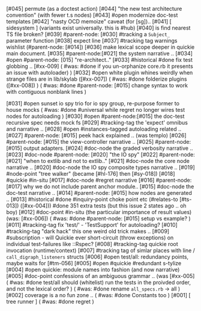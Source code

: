 [#045]       permute (as a doctest action)
[#044]       "the new test architecture convention" (with fewer t.s nodes)
[#043] #open modernize doc-test templates
[#042]       "nasty OCD memoize" caveat (for [sg])..
[#041]       [ sidesystem ]  (variants exist universally. this is #hub)
[#040]       is find nearest TS file broken?
[#039]       #parent-node: [#030] #tracking a `Subject_` parameter function
[#038]       expect line
[#037]       #tracking tag warnings wishlist (#parent-node: [#014])
[#036]       make lexical scope deeper in quickie main document.
[#035]       #parent-node:[#021] the system narrative ..
[#034] #open #parent-node: [015] "re-architect.."
[#033]       #historical #done fix test globbing .. [#xx-009]
             ( #was: #done if you un-orphanize core.rb it presents an issue with autoloader) )
[#032] #open white plugin whines weirdly when strange files are in lib/skylab ([#xx-007])
             ( #was: #done folderize plugins ([#xx-008]) )
             ( #was: #done #parent-node: [#015] change syntax to work with contiguous nonblank lines )

[#031] #open sunset io spy trio for io spy group, re-purpose former to house mocks
             ( #was: #done #universal while regret no longer wires test nodes for autoloading  )
[#030] #open #parent-node:[#015] the doc-test recursive spec needs mock fs
[#029]       #tracking-tag the 'expect' omnibus and narrative ..
[#028] #open #instances-tagged autoloading related ..
[#027]       #parent-node: [#015] peek hack explained .. (was templo)
[#026]       #parent-node: [#015] the view-controller narrative ..
[#025]       #parent-node: [#015] output adapters.
[#024]       #doc-node the graded verbosity narrative ..
[#023]       #doc-node #parent-node: [#020] "the IO spy"
[#022]       #parent-node:[#021] "when to extlib and not to extlib.."
[#021]       #doc-node the core node narrative ..
[#020]       #doc-node the IO spy composite types narrative ..
[#019]       #node-point "tree walker" (became [#hl-176] then [#sy-018])
[#018]       #quickie #in-situ
[#017]       #doc-node #regret narrative
[#016]       #parent-node:[#017] why we do not include parent anchor module..
[#015]       #doc-node the doc-test narrative ..
[#014]       #parent-node: [#015] how nodes are generated ..
[#013]       #historical #done #inquiry-point choke point etc (#relates-to [#ts-013]) ([#xx-004]))
             #done 351 extra tests (but this issue 2 states ago .. oh boy)
[#012]       #doc-point #in-situ (the particular importance of result values) (was: [#xx-006])
             ( #was: #done #parent-node: [#015] setup vs example? )
[#011]       #tracking-tag fix 'test/' - 'TestSupport' for autoloading?
[#010]       #tracking-tag "dark hack" this one weird old trick makes ..
[#009]       #subscription - will Quickie ever short-circuit (throw
               exceptions) on individual test-failures like ::Rspec?
[#008]       #tracking-tag quickie root invocation (runtime/context)
[#007]       #tracking tag of simlar places with line / `call_digraph_listeners` structs
[#006] #open test/all: redundancy points, maybe waits for [#tm-056]
[#005] #open #quickie #redundant s-tylize
[#004] #open quickie: module names into fashion (and now narrative)
[#005]       #doc-point confessions of an ambiguous grammar .. (was [#xx-005]
             ( #was: #done test/all should (whitelist) run the tests in the proivded order,
             and not the lexical order? )
             ( #was: #done rename `all_specs.rb` -> all )
[#002]       coverage is a no fun zone ..
             ( #was: #done Constants too )
[#001]       [ tree runner ]
             ( #was: #done regret )
